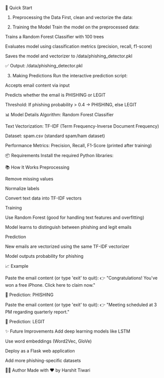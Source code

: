 🚀 Quick Start
1. Preprocessing the Data
First, clean and vectorize the data:



2. Training the Model
Train the model on the preprocessed data:


Trains a Random Forest Classifier with 100 trees

Evaluates model using classification metrics (precision, recall, f1-score)

Saves the model and vectorizer to /data/phishing_detector.pkl

✅ Output: /data/phishing_detector.pkl

3. Making Predictions
Run the interactive prediction script:


Accepts email content via input

Predicts whether the email is PHISHING or LEGIT

Threshold: If phishing probability > 0.4 → PHISHING, else LEGIT

📊 Model Details
Algorithm: Random Forest Classifier

Text Vectorization: TF-IDF (Term Frequency-Inverse Document Frequency)

Dataset: spam.csv (standard spam/ham dataset)

Performance Metrics: Precision, Recall, F1-Score (printed after training)

📦 Requirements
Install the required Python libraries:


📚 How It Works
Preprocessing

Remove missing values

Normalize labels

Convert text data into TF-IDF vectors

Training

Use Random Forest (good for handling text features and overfitting)

Model learns to distinguish between phishing and legit emails

Prediction

New emails are vectorized using the same TF-IDF vectorizer

Model outputs probability for phishing

📈 Example

Paste the email content (or type 'exit' to quit):
👉 "Congratulations! You've won a free iPhone. Click here to claim now."

🔎 Prediction: PHISHING



Paste the email content (or type 'exit' to quit):
👉 "Meeting scheduled at 3 PM regarding quarterly report."

🔎 Prediction: LEGIT




✨ Future Improvements
Add deep learning models like LSTM

Use word embeddings (Word2Vec, GloVe)

Deploy as a Flask web application

Add more phishing-specific datasets

👨‍💻 Author
Made with ❤️ by Harshit Tiwari
